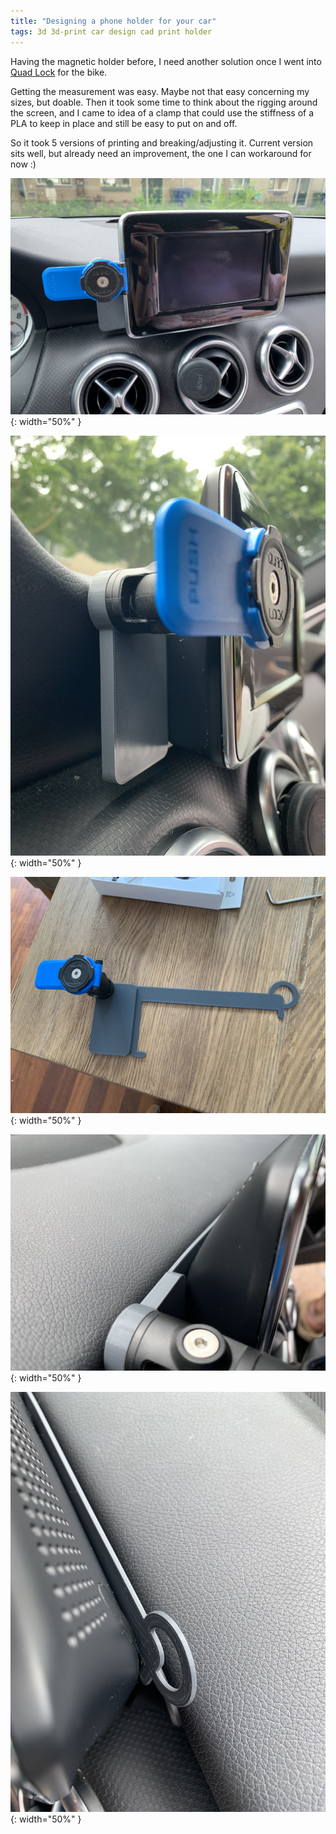 ```yaml
---
title: "Designing a phone holder for your car"
tags: 3d 3d-print car design cad print holder
---
```


Having the magnetic holder before, I need another solution once I went into
[Quad Lock](https://www.quadlockcase.eu) for the bike.

Getting the measurement was easy. Maybe not that easy concerning my sizes, but doable.
Then it took some time to think about the rigging around the screen, and I came to idea
of a clamp that could use the stiffness of a PLA to keep in place and still be easy to
put on and off.

So it took 5 versions of printing and breaking/adjusting it. Current version sits well,
but already need an improvement, the one I can workaround for now :)

![car_screen_clamp_1](/img/car_screen_clamp_1.jpeg){: width="50%" }

![car_screen_clamp_2](/img/car_screen_clamp_2.jpeg){: width="50%" }

![car_screen_clamp_3](/img/car_screen_clamp_3.jpeg){: width="50%" }

![car_screen_clamp_4](/img/car_screen_clamp_4.jpeg){: width="50%" }

![car_screen_clamp_5](/img/car_screen_clamp_5.jpeg){: width="50%" }
